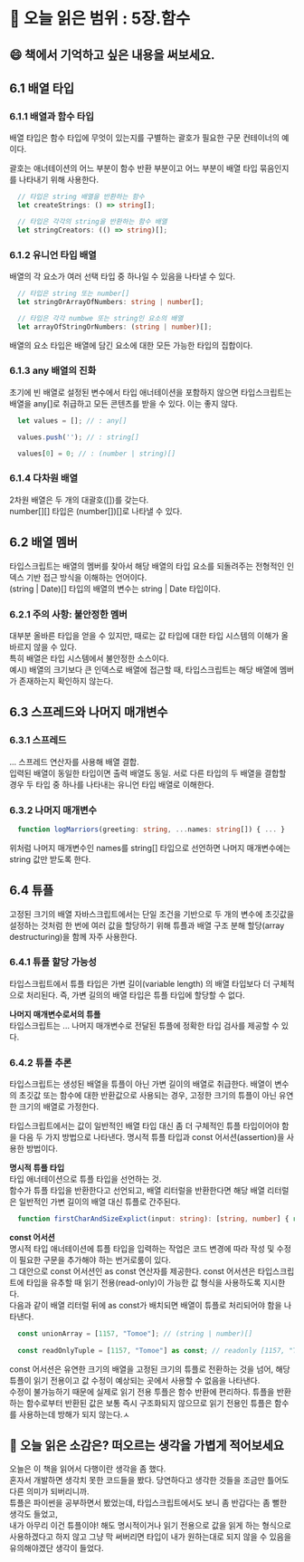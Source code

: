 # 📖 오늘 읽은 범위 : 5장.함수
## 😄 책에서 기억하고 싶은 내용을 써보세요.

## 6.1 배열 타입
### 6.1.1 배열과 함수 타입

배열 타입은 함수 타입에 무엇이 있는지를 구별하는 괄호가 필요한 구문 컨테이너의 예이다.  

괄호는 애너테이션의 어느 부분이 함수 반환 부분이고 어느 부분이 배열 타입 묶음인지를 나타내기 위해 사용한다.  
```typescript
  // 타입은 string 배열을 반환하는 함수
  let createStrings: () => string[];

  // 타입은 각각의 string을 반환하는 함수 배열
  let stringCreators: (() => string)[];
```

### 6.1.2 유니언 타입 배열
배열의 각 요소가 여러 선택 타입 중 하나일 수 있음을 나타낼 수 있다.  
```typescript
  // 타입은 string 또는 number[]
  let stringOrArrayOfNumbers: string | number[];

  // 타입은 각각 numbwe 또는 string인 요소의 배열
  let arrayOfStringOrNumbers: (string | number)[];
```

배열의 요소 타입은 배열에 담긴 요소에 대한 모든 가능한 타입의 집합이다.  

### 6.1.3 any 배열의 진화
초기에 빈 배열로 설정된 변수에서 타입 애너테이션을 포함하지 않으면 타입스크립트는 배열을 any[]로 취급하고 모든 콘텐츠를 받을 수 있다. 이는 좋지 않다.  
```typescript  
  let values = []; // : any[]

  values.push(''); // : string[]

  values[0] = 0; // : (number | string)[]
```

### 6.1.4 다차원 배열
2차원 배열은 두 개의 대괄호([])를 갖는다.  
number[][] 타입은 (number[])[]로 나타낼 수 있다.  

## 6.2 배열 멤버
타입스크립트는 배열의 멤버를 찾아서 해당 배열의 타입 요소를 되돌려주는 전형적인 인덱스 기반 접근 방식을 이해하는 언어이다.  
(string | Date)[] 타입의 배열의 변수는 string | Date 타입이다.  

### 6.2.1 주의 사항: 불안정한 멤버
대부분 올바른 타입을 얻을 수 있지만, 때로는 값 타입에 대한 타입 시스템의 이해가 올바르지 않을 수 있다.  
특히 배열은 타입 시스템에서 불안정한 소스이다.  
예시) 배열의 크기보다 큰 인덱스로 배열에 접근할 때, 타입스크립트는 해당 배열에 멤버가 존재하는지 확인하지 않는다.  

## 6.3 스프레드와 나머지 매개변수
### 6.3.1 스프레드
... 스프레드 연산자를 사용해 배열 결합.  
입력된 배열이 동일한 타입이면 출력 배열도 동일. 서로 다른 타입의 두 배열을 결합할 경우 두 타입 중 하나를 나타내는 유니언 타입 배열로 이해한다.  

### 6.3.2 나머지 매개변수
``` typescript
  function logMarriors(greeting: string, ...names: string[]) { ... }
```
위처럼 나머지 매개변수인 names를 string[] 타입으로 선언하면 나머지 매개변수에는 string 값만 받도록 한다.  

## 6.4 튜플
고정된 크기의 배열
자바스크립트에서는 단일 조건을 기반으로 두 개의 변수에 초깃값을 설정하는 것처럼 한 번에 여러 값을 할당하기 위해 튜플과 배열 구조 분해 할당(array destructuring)을 함께 자주 사용한다.

### 6.4.1 튜플 할당 가능성
타입스크립트에서 튜플 타입은 가변 길이(variable length) 의 배열 타입보다 더 구체적으로 처리된다. 즉, 가변 길의의 배열 타입은 튜플 타입에 할당할 수 없다.  

**나머지 매개변수로서의 튜플**  
타입스크립트는 ... 나머지 매개변수로 전달된 튜플에 정확한 타입 검사를 제공할 수 있다.  

### 6.4.2 튜플 추론
타입스크립트는 생성된 배열을 튜플이 아닌 가변 길이의 배열로 취급한다. 배열이 변수의 초깃값 또는 함수에 대한 반환값으로 사용되는 경우, 고정한 크기의 튜플이 아닌 유연한 크기의 배열로 가정한다.  
  
타입스크립트에서는 값이 일반적인 배열 타입 대신 좀 더 구체적인 튜플 타입이어야 함을 다음 두 가지 방법으로 나타낸다. 명시적 튜플 타입과 const 어서션(assertion)을 사용한 방법이다.  

**명시적 튜플 타입**  
타입 애너테이션으로 튜플 타입을 선언하는 것.  
함수가 튜플 타입을 반환한다고 선언되고, 배열 리터럴을 반환한다면 해당 배열 리터럴은 일반적인 가변 길이의 배열 대신 튜플로 간주된다.  
```typescript
  function firstCharAndSizeExplict(input: string): [string, number] { return [input, input.length]; }
```

**const 어서션**  
명시적 타입 애너테이션에 튜플 타입을 입력하는 작업은 코드 변경에 따라 작성 및 수정이 필요한 구문을 추가해야 하는 번거로룸이 있다.  
그 대안으로 const 어서션인 as const 연산자를 제공한다. const 어서션은 타입스크립트에 타입을 유추할 때 읽기 전용(read-only)이 가능한 값 형식을 사용하도록 지시한다.  
다음과 같이 배열 리터럴 뒤에 as const가 배치되면 배열이 튜플로 처리되어야 함을 나타낸다.  
```typescript
  const unionArray = [1157, "Tomoe"]; // (string | number)[]
  
  const readOnlyTuple = [1157, "Tomoe"] as const; // readonly [1157, "Tomoe"] 
```
const 어서션은 유연한 크기의 배열을 고정된 크기의 튜플로 전환하는 것을 넘어, 해당 튜플이 읽기 전용이고 값 수정이 예상되는 곳에서 사용할 수 없음을 나타낸다.  
수정이 불가능하기 때문에 실제로 읽기 전용 투플은 함수 반환에 편리하다. 튜플을 반환하는 함수로부터 반환된 값은 보통 즉시 구조화되지 않으므로 읽기 전용인 튜플은 함수를 사용하는데 방해가 되지 않는다.ㅅ


## 🤔 오늘 읽은 소감은? 떠오르는 생각을 가볍게 적어보세요
오늘은 이 책을 읽어서 다행이란 생각을 좀 했다.  
혼자서 개발하면 생각치 못한 코드들을 봤다. 당연하다고 생각한 것들을 조금만 틀어도 다른 의미가 되버리니까.  
튜플은 파이썬을 공부하면서 봤었는데, 타입스크립트에서도 보니 좀 반갑다는 좀 뻘한 생각도 들었고,  
내가 아무리 이건 튜플이야! 해도 명시적이거나 읽기 전용으로 값을 읽게 하는 형식으로 사용하겠다고 하지 않고 그냥 막 써버리면 타입이 내가 원하는대로 되지 않을 수 있음을 유의해야겠단 생각이 들었다.
